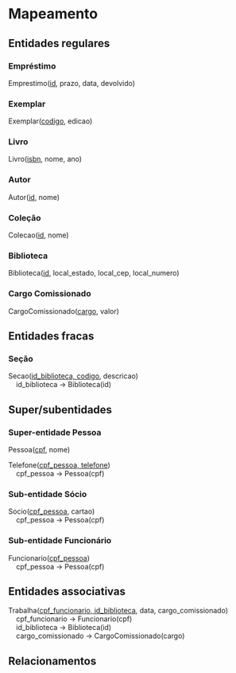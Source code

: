 # Mapeamento

## Entidades regulares

### Empréstimo

Emprestimo(<u>id</u>, prazo, data, devolvido)

### Exemplar

Exemplar(<u>codigo</u>, edicao)

### Livro

Livro(<u>isbn</u>, nome, ano)

### Autor

Autor(<u>id</u>, nome)

### Coleção

Colecao(<u>id</u>, nome)

### Biblioteca

Biblioteca(<u>id</u>, local_estado, local_cep, local_numero)

### Cargo Comissionado

CargoComissionado(<u>cargo</u>, valor)

## Entidades fracas

### Seção

Secao(<u>id_biblioteca, codigo</u>, descricao)<br>
&nbsp;&nbsp;&nbsp;&nbsp;id_biblioteca → Biblioteca(id)

## Super/subentidades

### Super-entidade Pessoa

Pessoa(<u>cpf</u>, nome)

Telefone(<u>cpf_pessoa, telefone</u>)<br>
&nbsp;&nbsp;&nbsp;&nbsp;cpf_pessoa → Pessoa(cpf)

### Sub-entidade Sócio

Socio(<u>cpf_pessoa</u>, cartao)<br>
&nbsp;&nbsp;&nbsp;&nbsp;cpf_pessoa → Pessoa(cpf)

### Sub-entidade Funcionário

Funcionario(<u>cpf_pessoa</u>)<br>
&nbsp;&nbsp;&nbsp;&nbsp;cpf_pessoa → Pessoa(cpf)

## Entidades associativas

Trabalha(<u>cpf_funcionario, id_biblioteca</u>, data, cargo_comissionado)<br>
&nbsp;&nbsp;&nbsp;&nbsp;cpf_funcionario → Funcionario(cpf)<br>
&nbsp;&nbsp;&nbsp;&nbsp;id_biblioteca → Biblioteca(id)<br>
&nbsp;&nbsp;&nbsp;&nbsp;cargo_comissionado → CargoComissionado(cargo)

## Relacionamentos

